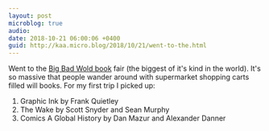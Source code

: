 ```yaml
---
layout: post
microblog: true
audio: 
date: 2018-10-21 06:00:06 +0400
guid: http://kaa.micro.blog/2018/10/21/went-to-the.html
---
```

Went to the [Big Bad Wold book](https://www.bigbadwolfbooks.com) fair (the biggest of it's kind in the world). It's so massive that people wander around with supermarket shopping carts filled will books. For my first trip I picked up:
  
1. Graphic Ink by Frank Quietley
2. The Wake by Scott Snyder and Sean Murphy
3. Comics A Global History by Dan Mazur and Alexander Danner

